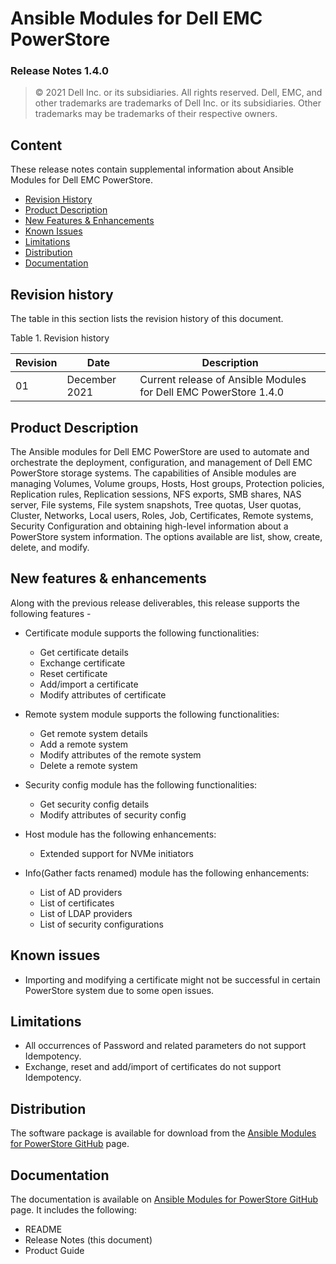 **Ansible Modules for Dell EMC PowerStore**
=========================================
### Release Notes 1.4.0

>   © 2021 Dell Inc. or its subsidiaries. All rights reserved. Dell,
>   EMC, and other trademarks are trademarks of Dell Inc. or its
>   subsidiaries. Other trademarks may be trademarks of their respective
>   owners.

Content
-------
These release notes contain supplemental information about Ansible
Modules for Dell EMC PowerStore.

-   [Revision History](#revision-history)
-   [Product Description](#product-description)
-   [New Features & Enhancements](#new-features--enhancements)
-   [Known Issues](#known-issues)
-   [Limitations](#limitations)
-   [Distribution](#distribution)
-   [Documentation](#documentation)

Revision history
----------------
The table in this section lists the revision history of this document.

Table 1. Revision history

| Revision | Date      | Description                                               |
|----------|-----------|-----------------------------------------------------------|
| 01       | December 2021  | Current release of Ansible Modules for Dell EMC PowerStore 1.4.0 |

Product Description
-------------------
The Ansible modules for Dell EMC PowerStore are used to automate and orchestrate the deployment, configuration, and management of Dell EMC PowerStore storage systems. The capabilities of Ansible modules are managing Volumes, Volume groups, Hosts, Host groups, Protection policies, Replication rules, Replication sessions, NFS exports, SMB shares, NAS server, File systems, File system snapshots, Tree quotas, User quotas, Cluster, Networks, Local users, Roles, Job, Certificates, Remote systems, Security Configuration and obtaining high-level information about a PowerStore system information. The options available are list, show, create, delete, and modify.

New features & enhancements
---------------------------
Along with the previous release deliverables, this release supports the following features -

-   Certificate module supports the following functionalities:
    -   Get certificate details
    -   Exchange certificate
    -   Reset certificate
    -   Add/import a certificate    
    -   Modify attributes of certificate

-   Remote system module supports the following functionalities:
    -   Get remote system details
    -   Add a remote system
    -   Modify attributes of the remote system
    -   Delete a remote system

-   Security config module has the following functionalities:
    -   Get security config details
    -   Modify attributes of security config

-   Host module has the following enhancements:
    -   Extended support for NVMe initiators
    
-   Info(Gather facts renamed) module has the following enhancements:
    -  List of AD providers
    -  List of certificates
    -  List of LDAP providers
    -  List of security configurations

Known issues
------------
- Importing and modifying a certificate might not be successful in certain PowerStore system due to some open issues.

Limitations
-----------
-   All occurrences of Password and related parameters do not support Idempotency.
-   Exchange, reset and add/import of certificates do not support Idempotency.

Distribution
----------------
The software package is available for download from the [Ansible Modules
for PowerStore GitHub](https://github.com/dell/ansible-powerstore/tree/1.4.0) page.

Documentation
-------------
The documentation is available on [Ansible Modules for PowerStore GitHub](../docs)
page. It includes the following:
- README
- Release Notes (this document)
- Product Guide
